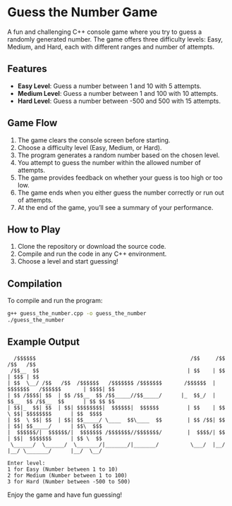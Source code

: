 
# Guess the Number Game

A fun and challenging C++ console game where you try to guess a randomly generated number. The game offers three difficulty levels: Easy, Medium, and Hard, each with different ranges and number of attempts.

## Features

- **Easy Level**: Guess a number between 1 and 10 with 5 attempts.
- **Medium Level**: Guess a number between 1 and 100 with 10 attempts.
- **Hard Level**: Guess a number between -500 and 500 with 15 attempts.

## Game Flow

1. The game clears the console screen before starting.
2. Choose a difficulty level (Easy, Medium, or Hard).
3. The program generates a random number based on the chosen level.
4. You attempt to guess the number within the allowed number of attempts.
5. The game provides feedback on whether your guess is too high or too low.
6. The game ends when you either guess the number correctly or run out of attempts.
7. At the end of the game, you’ll see a summary of your performance.

## How to Play

1. Clone the repository or download the source code.
2. Compile and run the code in any C++ environment.
3. Choose a level and start guessing!

## Compilation

To compile and run the program:

```bash
g++ guess_the_number.cpp -o guess_the_number
./guess_the_number
```

## Example Output

```
  /$$$$$$                                                 /$$     /$$                       /$$   /$$
 /$$__  $$                                               | $$    | $$                      | $$$ | $$
| $$  \__/ /$$   /$$  /$$$$$$   /$$$$$$$ /$$$$$$$       /$$$$$$  | $$$$$$$   /$$$$$$       | $$$$| $$
| $$ /$$$$| $$  | $$ /$$__  $$ /$$_____//$$_____/      |_  $$_/  | $$__  $$ /$$__  $$      | $$ $$ $$
| $$|_  $$| $$  | $$| $$$$$$$$|  $$$$$$|  $$$$$$         | $$    | $$  \ $$| $$$$$$$$      | $$  $$$$
| $$  \ $$| $$  | $$| $$_____/ \____  $$\____  $$        | $$ /$$| $$  | $$| $$_____/      | $$\  $$$
|  $$$$$$/|  $$$$$$/|  $$$$$$$ /$$$$$$$//$$$$$$$/        |  $$$$/| $$  | $$|  $$$$$$$      | $$ \  $$
 \______/  \______/  \_______/|_______/|_______/          \___/  |__/  |__/ \_______/      |__/  \__/

Enter level:
1 for Easy (Number between 1 to 10)
2 for Medium (Number between 1 to 100)
3 for Hard (Number between -500 to 500)
```

Enjoy the game and have fun guessing!

